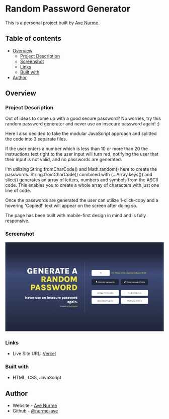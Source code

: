 # Random Password Generator

This is a personal project built by [Ave Nurme](https://www.avenurme.dev).

## Table of contents

- [Overview](#overview)
  - [Project Description](#project-description)
  - [Screenshot](#screenshot)
  - [Links](#links)
  - [Built with](#built-with)
- [Author](#author)

## Overview

### Project Description

Out of ideas to come up with a good secure password? No worries, try this random password generator and never use an insecure password again! :)

Here I also decided to take the modular JavaScript approach and splitted the code into 3 separate files.

If the user enters a number which is less than 10 or more than 20 the instructions text right to the user input will turn red, notifying the user that their input is not valid, and no passwords are generated.

I'm utilizing String.fromCharCode() and Math.random() here to create the passwords. String.fromCharCode() combined with (...Array.keys()) and slice() generates an array of letters, numbers and symbols from the ASCII code. This enables you to create a whole array of characters with just one line of code.

Once the passwords are generated the user can utilize 1-click-copy and a hovering 'Copied!' text will appear on the screen after doing so.

The page has been built with mobile-first design in mind and is fully responsive.

### Screenshot

![Screenshot of my solution](/images/random-password-generator_760.png)

### Links

- Live Site URL: [Vercel](https://random-password-generator-zeta-azure.vercel.app/)

### Built with

- HTML, CSS, JavaScript

## Author

- Website - [Ave Nurme](https://www.avenurme.dev)
- Github - [@nurme-ave](https://github.com/nurme-ave)

